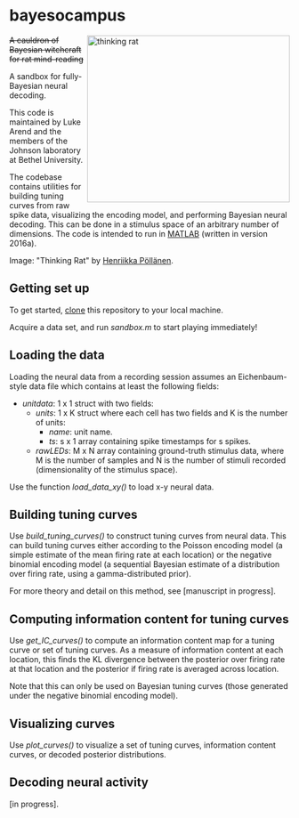 bayesocampus
============

<a href="http://payload72.cargocollective.com/1/8/260757/3749466/Henkka_maalaus-9.jpg">
    <img src="http://payload72.cargocollective.com/1/8/260757/3749466/Henkka_maalaus-9.jpg" width="364px" height="300" alt="thinking rat"
         title="&quot;I was going to tell a joke about my epistemological skepticism, but then I realized I don't know any.&quot;" align="right" />
</a>

~~A cauldron of Bayesian witchcraft for rat mind-reading~~

A sandbox for fully-Bayesian neural decoding.

This code is maintained by Luke Arend and the members of the Johnson laboratory at Bethel University.

The codebase contains utilities for building tuning curves from raw spike data, visualizing the encoding model, and performing Bayesian neural decoding. This can be done in a stimulus space of an arbitrary number of dimensions. The code is intended to run in [MATLAB](https://www.mathworks.com/product/ltc/matlab.html) (written in version 2016a).

Image: "Thinking Rat" by [Henriikka Pöllänen](http://cargocollective.com/henriikkapollanen).

Getting set up
--------------

To get started, [clone](https://help.github.com/articles/cloning-a-repository/) this repository to your local machine.

Acquire a data set, and run _sandbox.m_ to start playing immediately!

Loading the data
----------------

Loading the neural data from a recording session assumes an Eichenbaum-style data file which contains at least the following fields:

* _unitdata_: 1 x 1 struct with two fields:
	* _units_: 1 x K struct where each cell has two fields and K is the number of units:
		* _name_: unit name.
		* _ts_: s x 1 array containing spike timestamps for s spikes.
	* _rawLEDs_: M x N array containing ground-truth stimulus data, where M is the number of samples and N is the number of stimuli recorded (dimensionality of the stimulus space).

Use the function _load\_data\_xy()_ to load x-y neural data.

Building tuning curves
----------------------

Use _build\_tuning\_curves()_ to construct tuning curves from neural data. This can build tuning curves either according to the Poisson encoding model (a simple estimate of the mean firing rate at each location) or the negative binomial encoding model (a sequential Bayesian estimate of a distribution over firing rate, using a gamma-distributed prior).

For more theory and detail on this method, see [manuscript in progress].

Computing information content for tuning curves
-----------------------------------------------

Use _get\_IC\_curves()_ to compute an information content map for a tuning curve or set of tuning curves. As a measure of information content at each location, this finds the KL divergence between the posterior over firing rate at that location and the posterior if firing rate is averaged across location.

Note that this can only be used on Bayesian tuning curves (those generated under the negative binomial encoding model).

Visualizing curves
------------------

Use _plot\_curves()_ to visualize a set of tuning curves, information content curves, or decoded posterior distributions.

Decoding neural activity
------------------------

[in progress].

